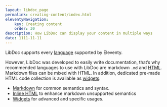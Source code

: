 ```yaml
---
layout: libdoc_page
permalink: creating-content/index.html
eleventyNavigation:
    key: Creating content
    order: 30
description: How LibDoc can display your content in multiple ways
date: 1111-11-11
---
```

LibDoc supports every [language](https://www.11ty.dev/docs/languages/) supported by Eleventy.

However, LibDoc was developed to easily write documentation, that’s why recommended languages to use with LibDoc are markdown `.md` and <abbr title="Hyper Text Markup Language">HTML</abbr>. Markdown files can be mixed with HTML. In addition, dedicated pre-made HTML code collection is available as [widgets](/content/creating-content/widgets/index.md).

* [Markdown](/content/creating-content/markdown.md) for common semantics and syntax.
* [Inline HTML](/content/creating-content/inline-html.md) to enhance markdown unsupported semantics
* [Widgets](/content/creating-content/widgets/index.md) for advanced and specific usages.